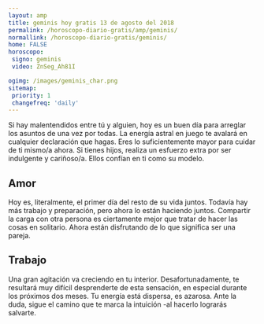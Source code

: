 ```yaml
---
layout: amp
title: geminis hoy gratis 13 de agosto del 2018 
permalink: /horoscopo-diario-gratis/amp/geminis/
normallink: /horoscopo-diario-gratis/geminis/
home: FALSE
horoscopo:
 signo: geminis
 video: ZnSeg_Ah81I

ogimg: /images/geminis_char.png
sitemap:
 priority: 1
 changefreq: 'daily'
---
```



Si hay malentendidos entre tú y alguien, hoy es un buen día para arreglar los asuntos de una vez por todas. La energía astral en juego te avalará en cualquier declaración que hagas. Eres lo suficientemente mayor para cuidar de ti mismo/a ahora. Si tienes hijos, realiza un esfuerzo extra por ser indulgente y cariñoso/a. Ellos confían en ti como su modelo.

## Amor

Hoy es, literalmente, el primer día del resto de su vida juntos. Todavía hay más trabajo y preparación, pero ahora lo están haciendo juntos. Compartir la carga con otra persona es ciertamente mejor que tratar de hacer las cosas en solitario. Ahora están disfrutando de lo que significa ser una pareja.

## Trabajo

Una gran agitación va creciendo en tu interior. Desafortunadamente, te resultará muy difícil desprenderte de esta sensación, en especial durante los próximos dos meses. Tu energía está dispersa, es azarosa. Ante la duda, sigue el camino que te marca la intuición -al hacerlo lograrás salvarte.